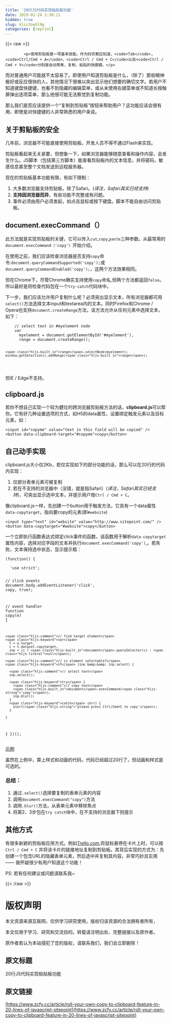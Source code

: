 ```yaml
---
title: '20行JS代码实现粘贴板功能' 
date: 2019-01-24 2:30:11
hidden: true
slug: klcc3owhl9g
categories: [reprint]
---
```


{{< raw >}}

            <p>使用剪贴板是一项基本技能。作为码农都应知道，<code>Tab</code>,<code>Ctrl/Cmd + A</code>，<code>Ctrl / Cmd + C</code>以及<code>Ctrl / Cmd + V</code>分别是自动聚焦、复制、粘贴的快捷键。</p>
<p>而对普通用户可能就不太容易了。即使用户知道剪贴板是什么，（除了）那些眼神极好或反应很快的人，其他情况下很难以突出显示他们想要的确切文字。若用户不知道键盘快捷键，也看不到隐藏的编辑菜单，或从未使用右键菜单或不知道长按触屏弹出选项菜单，那么他很可能无法察觉到复制功能。</p>
<p>那么我们是否应该提供一个“复制到剪贴板”按钮来帮助用户？这功能应该会很有用，即使是对快捷键的人非常熟悉的用户来说。</p>
<h2>关于剪贴板的安全</h2>
<p>几年前，浏览器不可能直接使用剪贴板。开发人员不得不通过Flash来实现。</p>
<p>剪贴板看起来无关紧要，但想象一下，如果浏览器能够随意查看和操作内容，会发生什么。JS脚本（包括第三方脚本）能查看剪贴板内的文本信息，并将密码，敏感信息甚至整个文档发送到远程服务器。</p>
<p>现在的剪贴板基本功能有限，有如下限制：</p>
<ol>
<li>大多数浏览器支持剪贴板，除了Safari。(<em>译注，Safari其实已经支持</em>)</li>
<li><strong>支持因浏览器而异</strong>，有些功能不完整或有问题。</li>
<li>事件必须由用户必须发起，如点击鼠标或按下键盘。脚本不能自由访问剪贴板。</li>
</ol>
<h2>document.execCommand（）</h2>
<p>此方法就是实现剪贴板的关键，它可以传入<code>cut</code>,<code>copy</code>,<code>paste</code>三种参数。从最常用的<code>document.execCommand（'copy'）</code>开始介绍。</p>
<p>在使用之前，我们应该检查浏览器是否支持<code>copy</code>命令:<code>document.queryCommandSupported('copy');</code>或<code>document.queryCommandEnabled('copy');</code>，这两个方法效果相同。</p>
<p>但在Chrome下，尽管Chrome确实支持使用<code>copy</code>命名,但两个方法都返回<code>false</code>。所以最好是将检查代码包在一个<code>try-catch</code>代码块中。</p>
<p>下一步，我们应该允许用户复制什么呢？必须突出显示文本，所有浏览器都可用<code>select()</code>方法选择文本input和textarea内的文本。同时Firefox和Chrome / Opera也支持<code>document.createRange</code>方法，该方法允许从任何元素中选择文本，如下：</p>
<pre><code class="hljs nimrod">    // select text <span class="hljs-keyword">in</span> <span class="hljs-comment">#myelement node</span>
    <span class="hljs-keyword">var</span>
      myelement = document.getElementById('<span class="hljs-comment">#myelement'),</span>
      <span class="hljs-built_in">range</span> = document.createRange();

    <span class="hljs-built_in">range</span>.selectNode(myelement);
    window.getSelection().addRange(<span class="hljs-built_in">range</span>);
</code></pre><p>但IE / Edge不支持。</p>
<h2>clipboard.js</h2>
<p>若你不想自己实现一个较为健壮的跨浏览器剪贴板方法的话，<strong>clipboard.js</strong>可以帮你。它有好几种设置选项的方式，如H5的data属性，设置绑定触发元素以及目标元素，如：</p>
<pre><code class="hljs routeros">&lt;input <span class="hljs-attribute">id</span>=<span class="hljs-string">"copyme"</span> <span class="hljs-attribute">value</span>=<span class="hljs-string">"text in this field will be copied"</span> /&gt;
&lt;button <span class="hljs-attribute">data-clipboard-target</span>=<span class="hljs-string">"#copyme"</span>&gt;copy&lt;/button&gt;
</code></pre><h2>自己动手实现</h2>
<p>clipboard.js大小仅2Kb，若仅实现如下的部分功能的话，那么可以在20行的代码内实现：</p>
<ol>
<li>仅部分表单元素可被复制</li>
<li>若在不支持的浏览器中（没错，就是指Safari）(<em>译注，Safari其实已经支持</em>)，可突出显示选中文本，并提示用户按<code>Ctrl / Cmd + C</code>。</li>
</ol>
<p>像clipboard.js一样，先创建一个button用于触发方法，它具有一个data属性<code>data-copytarget</code>，指向要copy的元素(即<code>#website</code>)</p>
<pre><code class="hljs routeros">&lt;input <span class="hljs-attribute">type</span>=<span class="hljs-string">"text"</span> <span class="hljs-attribute">id</span>=<span class="hljs-string">"website"</span> <span class="hljs-attribute">value</span>=<span class="hljs-string">"http://www.sitepoint.com/"</span> /&gt;
&lt;button <span class="hljs-attribute">data-copytarget</span>=<span class="hljs-string">"#website"</span>&gt;copy&lt;/button&gt;
</code></pre><p>一个立即执行函数表达式绑定click事件的函数，该函数用于解析<code>data-copytarget</code>属性内容，选择对应字段的文本并执行<code>document.execCommand('copy')</code>,。若失败，文本保持选中状态，显示提示框：</p>
<pre><code class="hljs javascript">(<span class="hljs-function"><span class="hljs-keyword">function</span>(<span class="hljs-params"></span>) </span>{
<span class="hljs-meta">
  'use strict'</span>;

  <span class="hljs-comment">// click events</span>
  <span class="hljs-built_in">document</span>.body.addEventListener(<span class="hljs-string">'click'</span>, copy, <span class="hljs-literal">true</span>);

  <span class="hljs-comment">// event handler</span>
  <span class="hljs-function"><span class="hljs-keyword">function</span> <span class="hljs-title">copy</span>(<span class="hljs-params">e</span>) </span>{

    <span class="hljs-comment">// find target element</span>
    <span class="hljs-keyword">var</span>
      t = e.target,
      c = t.dataset.copytarget,
      inp = (c ? <span class="hljs-built_in">document</span>.querySelector(c) : <span class="hljs-literal">null</span>);

    <span class="hljs-comment">// is element selectable?</span>
    <span class="hljs-keyword">if</span> (inp &amp;&amp; inp.select) {

      <span class="hljs-comment">// select text</span>
      inp.select();

      <span class="hljs-keyword">try</span> {
        <span class="hljs-comment">// copy text</span>
        <span class="hljs-built_in">document</span>.execCommand(<span class="hljs-string">'copy'</span>);
        inp.blur();
      }
      <span class="hljs-keyword">catch</span> (err) {
        alert(<span class="hljs-string">'please press Ctrl/Cmd+C to copy'</span>);
      }

    }
  }
})();
</code></pre>
<p><a href="https://codepen.io/SitePoint/pen/vNvEwE/">示例</a></p>
<p>虽然在上例中，算上样式和动画的代码，代码已经超过20行了，但动画和样式是可选的。</p>
<h3>总结：</h3>
<ol>
<li>通过<code>.select()</code>选择要复制的表单元素的内容</li>
<li>调用<code>document.execCommand("copy")</code>方法</li>
<li>调用<code>.blur()</code>方法，从表单元素中移除焦点</li>
<li>将第2、3步包在<code>try catch</code>块中，在不支持的浏览器下则提示</li>
</ol>
<h2>其他方式</h2>
<p>有很多新颖的剪贴板应用方式。例如<a href="https://trello.com/">Trello.com</a>,将鼠标悬停在卡片上时，可以按<code>Ctrl / Cmd + C</code> 并将该卡片的链接地址复制到剪贴板。其背后实现的方式为：先创建一个包含URL的隐藏表单元素，然后选中并复制其内容。非常巧妙且实用 —— 我怀疑很少有用户知道这个功能！</p>
<p>PS: 若有任何建议或问题请联系我~ </p>

          
{{< /raw >}}

# 版权声明
本文资源来源互联网，仅供学习研究使用，版权归该资源的合法拥有者所有，

本文仅用于学习、研究和交流目的。转载请注明出处、完整链接以及原作者。

原作者若认为本站侵犯了您的版权，请联系我们，我们会立即删除！

## 原文标题
20行JS代码实现粘贴板功能

## 原文链接
[https://www.zcfy.cc/article/roll-your-own-copy-to-clipboard-feature-in-20-lines-of-javascript-sitepoint](https://www.zcfy.cc/article/roll-your-own-copy-to-clipboard-feature-in-20-lines-of-javascript-sitepoint)

